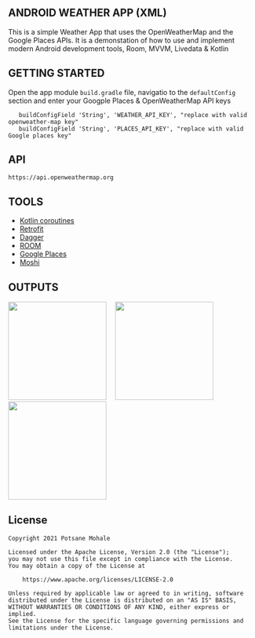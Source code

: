 ## ANDROID WEATHER APP (XML)
This is a simple Weather App that uses the OpenWeatherMap and the Google Places APIs.
It is a demonstation of how to use and implement modern Android development tools, Room, MVVM, Livedata & Kotlin

## GETTING STARTED
Open the app module `build.gradle` file, navigatio to the `defaultConfig` section and enter your Googple Places & OpenWeatherMap API keys
```
   buildConfigField 'String', 'WEATHER_API_KEY', "replace with valid openweather-map key"
   buildConfigField 'String', 'PLACES_API_KEY', "replace with valid Google places key"
```

## API
```
https://api.openweathermap.org
```

## TOOLS
- [Kotlin coroutines](https://kotlinlang.org/docs/coroutines-overview.html) 
- [Retrofit](https://square.github.io/retrofit/) 
- [Dagger](https://dagger.dev/) 
- [ROOM](https://developer.android.com/training/data-storage/room)
- [Google Places](https://developers.google.com/maps/documentation/places/android-sdk/overview)
- [Moshi](https://square.github.io/moshi/1.x/moshi/)

## OUTPUTS

<img src="https://user-images.githubusercontent.com/7416651/216812542-86fd7823-8985-4850-8b22-3afa6ec1826a.jpeg" width="200">&emsp;
<img src="https://user-images.githubusercontent.com/7416651/216812549-e359b4ab-be46-46de-8b7c-b4abc84f3bbe.jpeg" width="200">&emsp;
<img src="https://user-images.githubusercontent.com/7416651/216812546-917ae9e0-d191-4962-9e3b-3856a757997a.jpeg" width="200">

## License
```
Copyright 2021 Potsane Mohale

Licensed under the Apache License, Version 2.0 (the "License");
you may not use this file except in compliance with the License.
You may obtain a copy of the License at

    https://www.apache.org/licenses/LICENSE-2.0

Unless required by applicable law or agreed to in writing, software
distributed under the License is distributed on an "AS IS" BASIS,
WITHOUT WARRANTIES OR CONDITIONS OF ANY KIND, either express or implied.
See the License for the specific language governing permissions and
limitations under the License.
```

 

